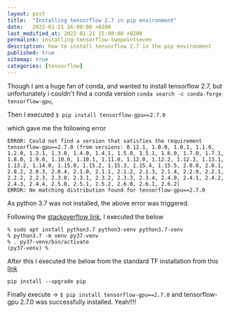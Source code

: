 ```yaml
---
layout: post
title:  "Installing tensorflow 2.7 in pip environment"
date:   2022-01-21 16:00:00 +0200
last_modified_at: 2022-01-21 15:00:00 +0200
permalink: installing-tensorflow-twopointseven
description: how to install tensorflow 2.7 in the pip environment
published: true
sitemap: true
categories: [tensorflow]
---
```


Though I am a huge fan of conda, and wanted to install tensorflow 2.7, but unfortunately i couldn't find a conda version `conda search -c conda-forge tensorflow-gpu`,

Then I executed `$ pip install tensorflow-gpu==2.7.0`

which gave me the following error

```
ERROR: Could not find a version that satisfies the requirement tensorflow-gpu==2.7.0 (from versions: 0.12.1, 1.0.0, 1.0.1, 1.1.0, 1.2.0, 1.2.1, 1.3.0, 1.4.0, 1.4.1, 1.5.0, 1.5.1, 1.6.0, 1.7.0, 1.7.1, 1.8.0, 1.9.0, 1.10.0, 1.10.1, 1.11.0, 1.12.0, 1.12.2, 1.12.3, 1.13.1, 1.13.2, 1.14.0, 1.15.0, 1.15.2, 1.15.3, 1.15.4, 1.15.5, 2.0.0, 2.0.1, 2.0.2, 2.0.3, 2.0.4, 2.1.0, 2.1.1, 2.1.2, 2.1.3, 2.1.4, 2.2.0, 2.2.1, 2.2.2, 2.2.3, 2.3.0, 2.3.1, 2.3.2, 2.3.3, 2.3.4, 2.4.0, 2.4.1, 2.4.2, 2.4.3, 2.4.4, 2.5.0, 2.5.1, 2.5.2, 2.6.0, 2.6.1, 2.6.2)
ERROR: No matching distribution found for tensorflow-gpu==2.7.0
```

As python 3.7 was not installed, the above error was triggered. 

Following the [stackoverflow link](https://stackoverflow.com/questions/53070868/how-to-install-python3-7-and-create-a-virtualenv-with-pip-on-ubuntu-18-04), I executed the below

```
% sudo apt install python3.7 python3-venv python3.7-venv
% python3.7 -m venv py37-venv
% . py37-venv/bin/activate
(py37-venv) % 
```
After this I executed the below from the standard TF installation from this [link](https://www.tensorflow.org/install/pip)

`pip install --upgrade pip`

Finally execute -> `$ pip install tensorflow-gpu==2.7.0` and tensorflow-gpu 2.7.0 was successfully installed. Yeah!!!!


